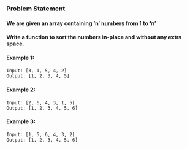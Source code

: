 ### Problem Statement 
#### We are given an array containing ‘n’ numbers from 1 to ‘n’ 
#### Write a function to sort the numbers in-place and without any extra space.

#### Example 1:
```
Input: [3, 1, 5, 4, 2]
Output: [1, 2, 3, 4, 5]
```
#### Example 2:
```
Input: [2, 6, 4, 3, 1, 5]
Output: [1, 2, 3, 4, 5, 6]
```
#### Example 3:
```
Input: [1, 5, 6, 4, 3, 2]
Output: [1, 2, 3, 4, 5, 6]
```
